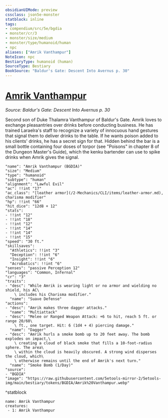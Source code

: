 ```yaml
---
obsidianUIMode: preview
cssclass: json5e-monster
statblock: inline
tags:
- compendium/src/5e/bgdia
- monster/cr/3
- monster/size/medium
- monster/type/humanoid/human
- npc
aliases: ["Amrik Vanthampur"]
NoteIcon: npc
BestiaryType: humanoid (human)
SourceType: Bestiary
BookSource: "Baldur's Gate: Descent Into Avernus p. 30"
---
```

# [Amrik Vanthampur](2-Mechanics/CLI/bestiary/npc/amrik-vanthampur-bgdia.md)
*Source: Baldur's Gate: Descent Into Avernus p. 30*  

Second son of Duke Thalamra Vanthampur of Baldur's Gate. Amrik loves to exchange pleasantries over drinks before conducting business. He has trained Laraelra's staff to recognize a variety of innocuous hand gestures that signal them to deliver drinks to the table. If he wants poison added to his clients' drinks, he has a secret sign for that. Hidden behind the bar is a small bottle containing four doses of torpor (see "Poisons" in chapter 8 of the Dungeon Master's Guide), which the kenku bartender can use to spike drinks when Amrik gives the signal.

```statblock
"name": "Amrik Vanthampur (BGDIA)"
"size": "Medium"
"type": "humanoid"
"subtype": "human"
"alignment": "Lawful Evil"
"ac": !!int "17"
"ac_class": "[leather armor](/2-Mechanics/CLI/items/leather-armor.md), charisma modifier"
"hp": !!int "66"
"hit_dice": "12d8 + 12"
"stats":
- !!int "12"
- !!int "18"
- !!int "12"
- !!int "14"
- !!int "14"
- !!int "15"
"speed": "30 ft."
"skillsaves":
  "Athletics": !!int "3"
  "Deception": !!int "6"
  "Insight": !!int "6"
  "Acrobatics": !!int "6"
"senses": "passive Perception 12"
"languages": "Common, Infernal"
"cr": "3"
"traits":
- "desc": "While Amrik is wearing light or no armor and wielding no shield, his AC\
    \ includes his Charisma modifier."
  "name": "Suave Defense"
"actions":
- "desc": "Amrik makes three dagger attacks."
  "name": "Multiattack"
- "desc": "Melee or Ranged Weapon Attack: +6 to hit, reach 5 ft. or range 20/60\
    \ ft., one target. Hit: 6 (1d4 + 4) piercing damage."
  "name": "Dagger"
- "desc": "Amrik hurls a smoke bomb up to 20 feet away. The bomb explodes on impact,\
    \ creating a cloud of black smoke that fills a 10-foot-radius sphere. The area\
    \ within the cloud is heavily obscured. A strong wind disperses the cloud, which\
    \ otherwise remains until the end of Amrik's next turn."
  "name": "Smoke Bomb (1/Day)"
"source":
- "BGDIA"
"image": "https://raw.githubusercontent.com/5etools-mirror-2/5etools-img/main/bestiary/tokens/BGDIA/Amrik%20Vanthampur.webp"
```
^statblock

```encounter-table
name: Amrik Vanthampur
creatures:
 - 1: Amrik Vanthampur
```